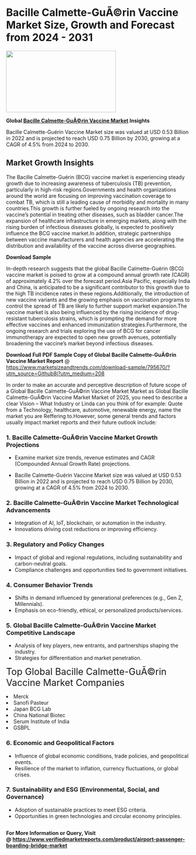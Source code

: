 <H1>Bacille Calmette-GuÃ©rin Vaccine Market Size, Growth and Forecast from 2024 - 2031</H1><img class="aligncenter size-medium wp-image-584254" src="https://thirdeyenews.in/wp-content/uploads/2024/09/Global-Market-Research-300x168.jpeg" alt="" width="300" height="168" /><p><strong>Global&nbsp;<a href="https://www.marketsizeandtrends.com/download-sample/795670/?utm_source=Github8j?utm_medium=208">Bacille Calmette-GuÃ©rin Vaccine Market</a> Insights</strong></p><p>Bacille Calmette-Guérin Vaccine Market size was valued at USD 0.53 Billion in 2022 and is projected to reach USD 0.75 Billion by 2030, growing at a CAGR of 4.5% from 2024 to 2030.</p><p><h2>Market Growth Insights</h2> <p>The Bacille Calmette-Guérin (BCG) vaccine market is experiencing steady growth due to increasing awareness of tuberculosis (TB) prevention, particularly in high-risk regions.Governments and health organizations around the world are focusing on improving vaccination coverage to combat TB, which is still a leading cause of morbidity and mortality in many countries.This growth is further fueled by ongoing research into the vaccine’s potential in treating other diseases, such as bladder cancer.The expansion of healthcare infrastructure in emerging markets, along with the rising burden of infectious diseases globally, is expected to positively influence the BCG vaccine market.In addition, strategic partnerships between vaccine manufacturers and health agencies are accelerating the distribution and availability of the vaccine across diverse geographies.</p> <p><strong>Download Sample</strong></p> <p>In-depth research suggests that the global Bacille Calmette-Guérin (BCG) vaccine market is poised to grow at a compound annual growth rate (CAGR) of approximately 4.2% over the forecast period.Asia Pacific, especially India and China, is anticipated to be a significant contributor to this growth due to the high TB incidence rates in these regions.Additionally, the introduction of new vaccine variants and the growing emphasis on vaccination programs to control the spread of TB are likely to further support market expansion.The vaccine market is also being influenced by the rising incidence of drug-resistant tuberculosis strains, which is prompting the demand for more effective vaccines and enhanced immunization strategies.Furthermore, the ongoing research and trials exploring the use of BCG for cancer immunotherapy are expected to open new growth avenues, potentially broadening the vaccine’s market beyond infectious diseases.</p> <p><span class=""><strong>Download Full PDF Sample Copy of Global Bacille Calmette-GuÃ©rin Vaccine Market Report</strong> @ <a href="https://www.marketsizeandtrends.com/download-sample/795670/?utm_source=Github8j?utm_medium=208" target="_blank">https://www.marketsizeandtrends.com/download-sample/795670/?utm_source=Github8j?utm_medium=208</a></span></p><p>In order to make an accurate and perceptive description of future scope of a Global&nbsp;Bacille Calmette-GuÃ©rin Vaccine Market Market as Global&nbsp;Bacille Calmette-GuÃ©rin Vaccine Market Market of 2025, you need to describe a clear Vision &ndash; What Industry or Linda can you think of for example: Quote from a Technology, healthcare, automotive, renewable energy, name the market you are Reffering to.However, some general trends and factors usually impact market reports and their future outlook include:</p><h3>1.&nbsp;<strong>Bacille Calmette-GuÃ©rin Vaccine Market Growth Projections</strong></h3><ul><li>Examine market size trends, revenue estimates and CAGR (Compounded Annual Growth Rate) projections.</li><li><p>Bacille Calmette-Guérin Vaccine Market size was valued at USD 0.53 Billion in 2022 and is projected to reach USD 0.75 Billion by 2030, growing at a CAGR of 4.5% from 2024 to 2030.</p></li></ul><h3>2.&nbsp;<strong>Bacille Calmette-GuÃ©rin Vaccine Market Technological Advancements</strong></h3><ul><li>Integration of AI, IoT, blockchain, or automation in the industry.</li><li>Innovations driving cost reductions or improving efficiency.</li></ul><h3>3.&nbsp;<strong>Regulatory and Policy Changes</strong></h3><ul><li>Impact of global and regional regulations, including sustainability and carbon-neutral goals.</li><li>Compliance challenges and opportunities tied to government initiatives.</li></ul><h3>4.&nbsp;<strong>Consumer Behavior Trends</strong></h3><ul><li>Shifts in demand influenced by generational preferences (e.g., Gen Z, Millennials).</li><li>Emphasis on eco-friendly, ethical, or personalized products/services.</li></ul><h3>5.&nbsp;<strong>Global Bacille Calmette-GuÃ©rin Vaccine Market Competitive Landscape</strong></h3><ul><li>Analysis of key players, new entrants, and partnerships shaping the industry.</li><li>Strategies for differentiation and market penetration.</li></ul><p data-pm-slice="1 1 []"><span style="color: inherit; font-family: inherit; font-size: 25px;">Top Global Bacille Calmette-GuÃ©rin Vaccine Market Companies</span></p><div class="" data-test-id=""><p><li>Merck</li><li> Sanofi Pasteur</li><li> Japan BCG Lab</li><li> China National Biotec</li><li> Serum Institute of India</li><li> GSBPL</li></p></div><h3>6.&nbsp;<strong>Economic and Geopolitical Factors</strong></h3><ul><li>Influence of global economic conditions, trade policies, and geopolitical events.</li><li>Resilience of the market to inflation, currency fluctuations, or global crises.</li></ul><h3>7.&nbsp;<strong>Sustainability and ESG (Environmental, Social, and Governance)</strong></h3><ul><li>Adoption of sustainable practices to meet ESG criteria.</li><li>Opportunities in green technologies and circular economy principles.</li></ul><h2><strong style="font-size: 14px;">For More Information or Query, Visit @&nbsp;</strong><a style="background-color: #ffffff; font-size: 14px;" href="https://www.marketsizeandtrends.com/report/bacille-calmette-gu-rin-vaccine-market/" target="_blank">https://www.verifiedmarketreports.com/product/airport-passenger-boarding-bridge-market</a></h2>